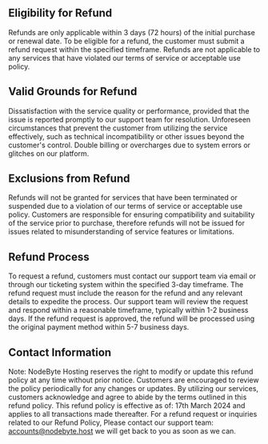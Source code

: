 ## Eligibility for Refund

Refunds are only applicable within 3 days (72 hours) of the initial purchase or renewal date.
To be eligible for a refund, the customer must submit a refund request within the specified timeframe.
Refunds are not applicable to any services that have violated our terms of service or acceptable use policy.


## Valid Grounds for Refund

Dissatisfaction with the service quality or performance, provided that the issue is reported promptly to our support team for resolution.
Unforeseen circumstances that prevent the customer from utilizing the service effectively, such as technical incompatibility or other issues beyond the customer&apos;s control.
Double billing or overcharges due to system errors or glitches on our platform.

## Exclusions from Refund

Refunds will not be granted for services that have been terminated or suspended due to a violation of our terms of service or acceptable use policy.
Customers are responsible for ensuring compatibility and suitability of the service prior to purchase, therefore refunds will not be issued for issues related to misunderstanding of service features or limitations.


## Refund Process

To request a refund, customers must contact our support team via email or through our ticketing system within the specified 3-day timeframe.
The refund request must include the reason for the refund and any relevant details to expedite the process.
Our support team will review the request and respond within a reasonable timeframe, typically within 1-2 business days. If the refund request is approved, the refund will be processed using the original payment method within 5-7 business days.

## Contact Information

Note: NodeByte Hosting reserves the right to modify or update this refund policy at any time without prior notice. Customers are encouraged to review the policy periodically for any changes or updates.
By utilizing our services, customers acknowledge and agree to abide by the terms outlined in this refund policy.
This refund policy is effective as of: 17th March 2024 and applies to all transactions made thereafter. For a refund request or inquiries related to our Refund Policy, Please contact our support team: accounts@nodebyte.host we will get back to you as soon as we can.